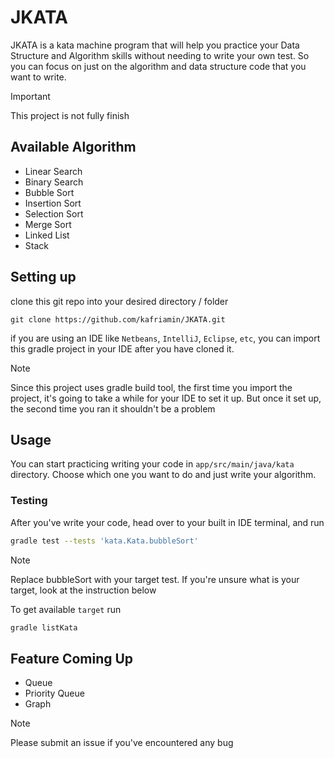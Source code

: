 # JKATA
JKATA is a kata machine program that will help you practice your Data Structure
and Algorithm skills without needing to write your own test. So you can focus on
just on the algorithm and data structure code that you want to write.

> [!IMPORTANT]
> This project is not fully finish

## Available Algorithm
- Linear Search
- Binary Search
- Bubble Sort
- Insertion Sort
- Selection Sort
- Merge Sort
- Linked List
- Stack

## Setting up
clone this git repo into your desired directory / folder

```
git clone https://github.com/kafriamin/JKATA.git
```

if you are using an IDE like `Netbeans`, `IntelliJ`, `Eclipse`, `etc`, 
you can import this gradle project in your IDE after you have cloned it.

> [!NOTE]
> Since this project uses gradle build tool, the first time you import the project, 
it's going to take a while for your IDE
to set it up. But once it set up, the second time you ran it shouldn't be a problem

## Usage
You can start practicing writing your code in `app/src/main/java/kata` directory.
Choose which one you want to do and just write your algorithm.

### Testing
After you've write your code, head over to your built in IDE terminal, and run
```bash
gradle test --tests 'kata.Kata.bubbleSort'
```
> [!NOTE]
> Replace bubbleSort with your target test. If you're unsure what is your target,
look at the instruction below

To get available `target` run

```bash
gradle listKata
```

## Feature Coming Up
- Queue
- Priority Queue
- Graph

> [!NOTE]
> Please submit an issue if you've encountered any bug
